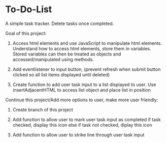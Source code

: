 # To-Do-List
A simple task tracker. Delete tasks once completed.

Goal of this project: 
1. Access html elements and use JavaScript to manipulate html elements. Understand how to access html elements, store them in variables.      Stored variables can then be treated as objects and accessed/manipulated using methods. 

1. Add eventlistener to input button, (prevent refresh when submit button clicked so all list items displayed until deleted)
2. Create function to add user task input to a list displayed to user. Use insertAdjacentHTML to access list object and place list in        position 

Continue this project/Add more options to user, make more user friendly:
1. Create branch of this project

2. Add function to allow user to mark user task input as completed
        if task checked, display this icon
          else if task not checked, diplay this icon
     
3. Add function to allow user to strike line through user task input
